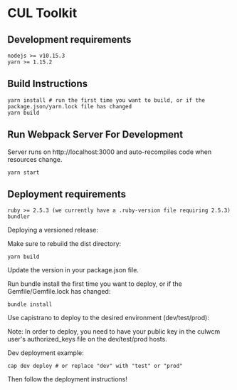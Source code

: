 # CUL Toolkit

## Development requirements
```
nodejs >= v10.15.3
yarn >= 1.15.2
```

## Build Instructions
```
yarn install # run the first time you want to build, or if the package.json/yarn.lock file has changed
yarn build
```

## Run Webpack Server For Development
Server runs on http://localhost:3000 and auto-recompiles code when resources change.
```
yarn start
```

## Deployment requirements
```
ruby >= 2.5.3 (we currently have a .ruby-version file requiring 2.5.3)
bundler
```

Deploying a versioned release:

Make sure to rebuild the dist directory:
```
yarn build
```

Update the version in your package.json file.

Run bundle install the first time you want to deploy, or if the Gemfile/Gemfile.lock has changed:
```
bundle install
```

Use capistrano to deploy to the desired environment (dev/test/prod):

Note: In order to deploy, you need to have your public key in the culwcm user's authorized_keys file on the dev/test/prod hosts.

Dev deployment example:

```
cap dev deploy # or replace "dev" with "test" or "prod"
```

Then follow the deployment instructions!
